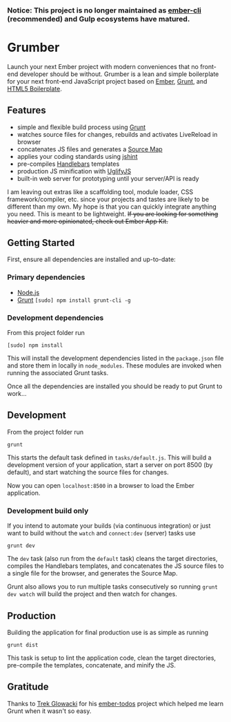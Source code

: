 ### Notice: This project is no longer maintained as [ember-cli](http://www.ember-cli.com) (recommended) and Gulp ecosystems have matured.

# Grumber

Launch your next Ember project with modern conveniences that no front-end developer should be without. Grumber is a lean and simple boilerplate for your next front-end JavaScript project based on [Ember](http://emberjs.com/), [Grunt](http://gruntjs.com), and [HTML5 Boilerplate](http://www.initializr.com/).

## Features

* simple and flexible build process using [Grunt](http://gruntjs.com/)
* watches source files for changes, rebuilds and activates LiveReload in browser
* concatenates JS files and generates a [Source Map](http://net.tutsplus.com/tutorials/tools-and-tips/source-maps-101/)
* applies your coding standards using [jshint](http://www.jshint.com/)
* pre-compiles [Handlebars](http://handlebarsjs.com/) templates
* production JS minification with [UglifyJS](http://lisperator.net/uglifyjs/)
* built-in web server for prototyping until your server/API is ready

I am leaving out extras like a scaffolding tool, module loader, CSS framework/compiler, etc. since your projects and tastes are likely to be different than my own. My hope is that you can quickly integrate anything you need. This is meant to be lightweight. ~~If you are looking for something heavier and more opinionated, check out Ember App Kit.~~


## Getting Started

First, ensure all dependencies are installed and up-to-date:

### Primary dependencies

* [Node.js](http://nodejs.org/)
* [Grunt](http://gruntjs.com)
`[sudo] npm install grunt-cli -g`

### Development dependencies
From this project folder run
```shell
[sudo] npm install
```

This will install the development dependencies listed in the `package.json` file
and store them in locally in `node_modules`. These modules are invoked when
running the associated Grunt tasks.

Once all the dependencies are installed you should be ready to put Grunt to
work...


## Development

From the project folder run

```shell
grunt
```

This starts the default task defined in `tasks/default.js`. This will build a 
development version of your application, start a server on port 8500 (by default),
and start watching the source files for changes.

Now you can open `localhost:8500` in a browser to load the Ember application.

### Development build only

If you intend to automate your builds (via continuous integration) or just want
to build without the `watch` and `connect:dev` (server) tasks use

```shell
grunt dev
```

The `dev` task (also run from the `default` task) cleans the target directories,
compiles the Handlebars templates, and concatenates the JS source files to a single
file for the browser, and generates the Source Map.

Grunt also allows you to run multiple tasks consecutively so running `grunt dev watch` will
build the project and then watch for changes.


## Production

Building the application for final production use is as simple as running

```shell
grunt dist
```

This task is setup to lint the application code, clean the target directories, pre-compile 
the templates, concatenate, and minify the JS.


## Gratitude
 
Thanks to [Trek Glowacki](http://github.com/trek) for his [ember-todos](http://github.com/trek/ember-todos-with-build-tools-tests-and-other-modern-conveniences) project which helped me learn Grunt when it wasn't so easy.
